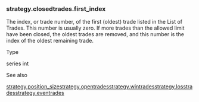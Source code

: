 ### strategy.closedtrades.first\_index

The index, or trade number, of the first (oldest) trade listed in the List of Trades. This number is usually zero. If more trades than the allowed limit have been closed, the oldest trades are removed, and this number is the index of the oldest remaining trade.

Type

series int

See also

[strategy.position\_size](#var_strategy.position_size)[strategy.opentrades](#var_strategy.opentrades)[strategy.wintrades](#var_strategy.wintrades)[strategy.losstrades](#var_strategy.losstrades)[strategy.eventrades](#var_strategy.eventrades)
